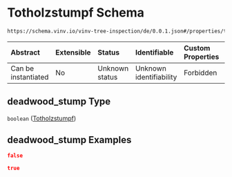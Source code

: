# Totholzstumpf Schema

```txt
https://schema.vinv.io/vinv-tree-inspection/de/0.0.1.json#/properties/trunk/properties/capping/properties/deadwood_stump
```



| Abstract            | Extensible | Status         | Identifiable            | Custom Properties | Additional Properties | Access Restrictions | Defined In                                                                                                                 |
| :------------------ | :--------- | :------------- | :---------------------- | :---------------- | :-------------------- | :------------------ | :------------------------------------------------------------------------------------------------------------------------- |
| Can be instantiated | No         | Unknown status | Unknown identifiability | Forbidden         | Allowed               | none                | [dereferenced.doc.json\*](../../../../../../vinv-schemas/vinv-tree/out/0.0.1/dereferenced.doc.json "open original schema") |

## deadwood\_stump Type

`boolean` ([Totholzstumpf](dereferenced-properties-stammfuß-und-stamm--properties-kappung-properties-totholzstumpf.md))

## deadwood\_stump Examples

```json
false
```

```json
true
```
